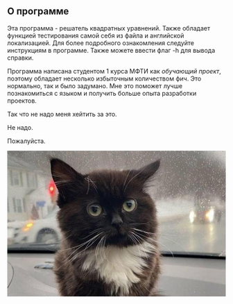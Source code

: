 ## О программе
Эта программа - решатель квадратных уравнений. Также обладает функцией тестирования самой себя из файла и английской локализацией. Для более подробного ознакомления следуйте инструкциям в программе. Также можете ввести флаг -h для вывода справки.

Программа написана студентом 1 курса МФТИ как *обучающий проект*, поэтому обладает несколько избыточным количеством фич. Это нормально, так и было задумано. Мне это поможет лучше познакомиться с языком и получить больше опыта разработки проектов.

Так что не надо меня хейтить за это.

Не надо.

Пожалуйста.

![Архивное фото автора проекта во время его написания](chmonya.jpg)
